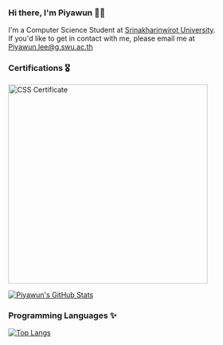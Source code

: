 ### Hi there, I'm Piyawun 👋🏻
I'm a Computer Science Student at [Srinakharinwirot University](https://www.swu.ac.th/). <br>
If you'd like to get in contact with me, please email me at Piyawun.lee@g.swu.ac.th
<br />

### Certifications 🎖️
<img src="https://i.imgur.com/ZT1HTTL.png" width="400px"  alt="CSS Certificate" /> 
<br />

[![Piyawun's GitHub Stats](https://github-readme-stats.vercel.app/api?username=Piyawun&show_icons=true&theme=dracula)](https://github.com/anuraghazra/github-readme-stats)
<br />
### Programming Languages  ✨
[![Top Langs](https://github-readme-stats.vercel.app/api/top-langs/?username=Piyawun&layout=compact)](https://github.com/anuraghazra/github-readme-stats)
